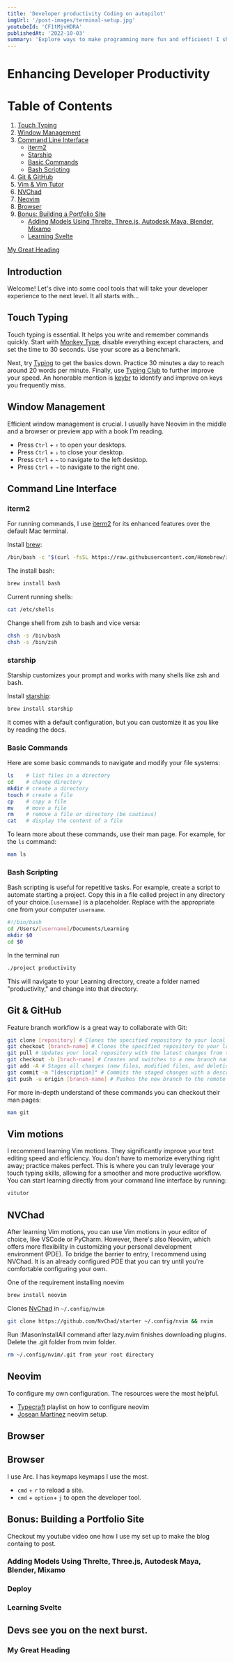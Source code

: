 ```yaml
---
title: 'Developer productivity Coding on autopilot'
imgUrl: '/post-images/terminal-setup.jpg'
youtubeId: 'CF1tMjvHDRA'
publishedAt: '2022-10-03'
summary: 'Explore ways to make programming more fun and efficient! I share my favorite tools and tips to help you learn faster and ship your projects with ease.'
---
```


# Enhancing Developer Productivity
# Table of Contents
1. [Touch Typing](#touch-typing)
2. [Window Management](#window-management)
3. [Command Line Interface](#command-line-interface)
    * [iterm2](#iterm2)
    * [Starship](#starship)
    * [Basic Commands](#basic-commands)
    * [Bash Scripting](#bash-scripting)
4. [Git & GitHub](#git--github)
5. [Vim & Vim Tutor](#vim--vim-tutor)
6. [NVChad](#nvchad)
7. [Neovim](#neovim)
8. [Browser](#browser)
9. [Bonus: Building a Portfolio Site](#bonus-building-a-portfolio-site)
    * [Adding Models Using Threlte, Three.js, Autodesk Maya, Blender, Mixamo](#adding-models-using-threlte-threejs-autodesk-maya-blender-mixamo)
    * [Learning Svelte](#learning-svelte)

[My Great Heading](#my-great-heading)


## Introduction
Welcome! Let's dive into some cool tools that will take your developer experience to the next
level. It all starts with...

## Touch Typing
Touch typing is essential. It helps you write and remember commands quickly. Start with
[Monkey Type](https://monkeytype.com/), disable everything except characters, and set the time to 
30 seconds. Use your score as a benchmark.

Next, try [Typing](https://www.typing.com/) to get the basics down. Practice 30 minutes a day to 
reach around 20 words per minute. Finally, use [Typing Club](https://www.typingclub.com/) to 
further improve your speed. An honorable mention is [keybr](https://www.keybr.com/) to identify and
improve on keys you frequently miss.

## Window Management
Efficient window management is crucial. I usually have Neovim in the middle and a browser or 
preview app with a book I’m reading.

- Press `Ctrl` + `↑` to open your desktops.
- Press `Ctrl` + `↓` to close your desktop.
- Press `Ctrl` + `←` to navigate to the left desktop.
- Press `Ctrl` + `→` to navigate to the right one.

## Command Line Interface

### iterm2
For running commands, I use [iterm2](https://iterm2.com/) for its enhanced features over the 
default Mac terminal.

Install [brew](https://brew.sh/):
```bash
/bin/bash -c "$(curl -fsSL https://raw.githubusercontent.com/Homebrew/install/HEAD/install.sh)"
```

The install bash:
```bash
brew install bash
```

Current running shells:
```bash
cat /etc/shells 
```

Change shell from zsh to bash and vice versa:
```bash
chsh -s /bin/bash
chsh -s /bin/zsh
```

### starship
Starship customizes your prompt and works with many shells like zsh and bash.

Install [starship](https://starship.rs/):
```bash
brew install starship
```
It comes with a default configuration, but you can customize it as you like by reading the docs.


### Basic Commands
Here are some basic commands to navigate and modify your file systems: 

```bash
ls    # list files in a directory
cd    # change directory
mkdir # create a directory
touch # create a file
cp    # copy a file 
mv    # move a file 
rm    # remove a file or directory (be cautious)
cat   # display the content of a file
```

To learn more about these commands, use their man page. For example, for the `ls` command:
```bash
man ls
```


### Bash Scripting
Bash scripting is useful for repetitive tasks. For example, create a script to automate starting a 
project. Copy this in a file called project in any directory of your choice.`[username]` is a 
placeholder. Replace with the appropriate one from your computer `username`.

```bash
#!/bin/bash
cd /Users/[username]/Documents/Learning
mkdir $0
cd $0
```

In the terminal run 
```bash
./project productivity
```
This will navigate to your Learning directory, create a folder named "productivity," and change
into that directory.

## Git & GitHub
Feature branch workflow is a great way to collaborate with Git:
```bash
git clone [repository] # Clones the specified repository to your local machine
git checkout [branch-name] # Clones the specified repository to your local machine
git pull # Updates your local repository with the latest changes from the remote repository
git checkout -b [brach-name] # Creates and switches to a new branch named feature-branch
git add -A # Stages all changes (new files, modified files, and deletions) for the next commit
git commit -m "[description]" # Commits the staged changes with a descriptive message
git push -u origin [branch-name] # Pushes the new branch to the remote repository 
```

For more in-depth understand of these commands you can checkout their man pages:
```bash 
man git 
```

## Vim motions
I recommend learning Vim motions. They significantly improve your text editing speed and efficiency.
You don't have to memorize everything right away; practice makes perfect. This is where you can 
truly leverage your touch typing skills, allowing for a smoother and more productive workflow. You 
can start learning directly from your command line interface by running:
```bash
vitutor
```

## NVChad
After learning Vim motions, you can use Vim motions in your editor of choice, like VSCode or PyCharm. 
However, there's also Neovim, which offers more flexibility in customizing your personal 
development environment (PDE). To bridge the barrier to entry, I recommend using NVChad. It is an 
already configured PDE that you can try until you're comfortable configuring your own.

One of the requirement installing noevim 
```bash
brew install neovim
```
Clones [NvChad](https://nvchad.com/docs/quickstart/install) in `~/.config/nvim`
```bash
git clone https://github.com/NvChad/starter ~/.config/nvim && nvim
```
Run :MasonInstallAll command after lazy.nvim finishes downloading plugins.
Delete the .git folder from nvim folder.
```bash
rm ~/.config/nvim/.git from your root directory
```

## Neovim
To configure my own configuration. The resources were the most helpful.
- [Typecraft](https://youtube.com/playlist?list=PLsz00TDipIfd500OiPVRyZIc9TLHRRgIM&si=-0kk2tyhMImXrC2B) playlist on how to configure neovim 
- [Josean Martinez](https://youtu.be/6pAG3BHurdM?si=uuX2_-5RSLobhOa3) neovim setup.

## Browser
## Browser
I use Arc. I has keymaps keymaps I use the most.
- `cmd` + `r` to reload a site.
- `cmd` + `option`+ `j` to open the developer tool. 

## Bonus: Building a Portfolio Site
Checkout my youtube video one how I use my set up to make the blog containg to post.
### Adding Models Using Threlte, Three.js, Autodesk Maya, Blender, Mixamo
### Deploy
### Learning Svelte

## Devs see you on the next burst.

### My Great Heading

